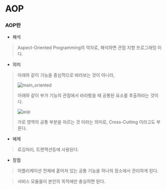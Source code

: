 # AOP

### AOP란

- 해석

> Aspect-Oriented Programming의 약자로, 해석하면 관점 지향 프로그래밍 이다.

- 의미

> 아래와 같이 기능을 중심적으로 바라보는 것이 아니라,
>
> ![main_oriented](..\..\images\main_oriented.jpg)
>
> 
>
> 아래와 같이 부가 기능의 관점에서 바라봤을 때 공통된 요소를 추출하라는 것이다.
>
> ![aop](..\..\images\aop.png)
>
> 가로 영역의 공통 부분을 자르는 것 이라는 의미로, Cross-Cutting 이라고도 부른다.

- 예제

> 로깅처리, 트랜잭션등에 사용된다.

- 장점

> 어플리케이션 전체에 흩어져 있는 공통 기능을 하나의 장소에서 관리하게 된다.

> 서비스 모듈들이 본인의 목적에만 충실하면 된다.